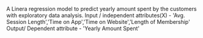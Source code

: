 A Linera regression model to predict yearly amount spent by the customers with exploratory data analysis.
Input / independent attributes(X) - 'Avg. Session Length','Time on App','Time on Website','Length of Membership'
Output/ Dependent attribute - 'Yearly Amount Spent'
